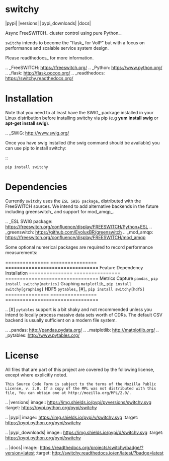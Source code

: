 switchy
=======
|pypi| |versions| |pypi_downloads| |docs|

Async FreeSWITCH_ cluster control using pure Python_.

`switchy` intends to become the "flask_ for VoIP" but with a focus on performance and
scalable service system design.

Please readthedocs_ for more information.

.. _FreeSWITCH: https://freeswitch.org/
.. _Python: https://www.python.org/
.. _flask: http://flask.pocoo.org/
.. _readthedocs: https://switchy.readthedocs.org/

Installation
============
Note that you need to at least have the SWIG_ package installed in your Linux distribution
before installing switchy via pip (e.g **yum install swig** or **apt-get install swig**).

.. _SWIG: http://www.swig.org/

Once you have swig installed (the swig command should be available) you can use pip to install switchy:

::

    pip install switchy

Dependencies
============
Currently `switchy` uses the `ESL SWIG package`_ distributed with the FreeSWITCH sources.
We intend to add alternative backends in the future including greenswitch_ and support
for mod_amqp_.

.. _ESL SWIG package: https://freeswitch.org/confluence/display/FREESWITCH/Python+ESL
.. _greenswitch: https://github.com/EvoluxBR/greenswitch
.. _mod_amqp: https://freeswitch.org/confluence/display/FREESWITCH/mod_amqp

Some optional numerical packages are required to record performance measurements:

===============  ================ ================================
Feature          Dependency        Installation
===============  ================ ================================
Metrics Capture  `pandas`_        ``pip install switchy[metrics]``
Graphing         `matplotlib`_    ``pip install switchy[graphing]``
HDF5             `pytables`_ [#]_ ``pip install switchy[hdf5]``
===============  ================ ================================

.. [#] ``pytables`` support is a bit shaky and not recommended unless
       you intend to locally process massive data sets worth of CDRs.
       The default CSV backend is usually sufficient on a modern file
       system.

.. _pandas: http://pandas.pydata.org/
.. _matplotlib: http://matplotlib.org/
.. _pytables: http://www.pytables.org/

License
=======
All files that are part of this project are covered by the following
license, except where explicitly noted.

    This Source Code Form is subject to the terms of the Mozilla Public
    License, v. 2.0. If a copy of the MPL was not distributed with this
    file, You can obtain one at http://mozilla.org/MPL/2.0/.

.. |versions| image:: https://img.shields.io/pypi/pyversions/switchy.svg
    :target: https://pypi.python.org/pypi/switchy

.. |pypi| image:: https://img.shields.io/pypi/v/switchy.svg
    :target: https://pypi.python.org/pypi/switchy

.. |pypi_downloads| image:: https://img.shields.io/pypi/d/switchy.svg
    :target: https://pypi.python.org/pypi/switchy

.. |docs| image::
     https://readthedocs.org/projects/switchy/badge/?version=latest
     :target: http://switchy.readthedocs.io/en/latest/?badge=latest
